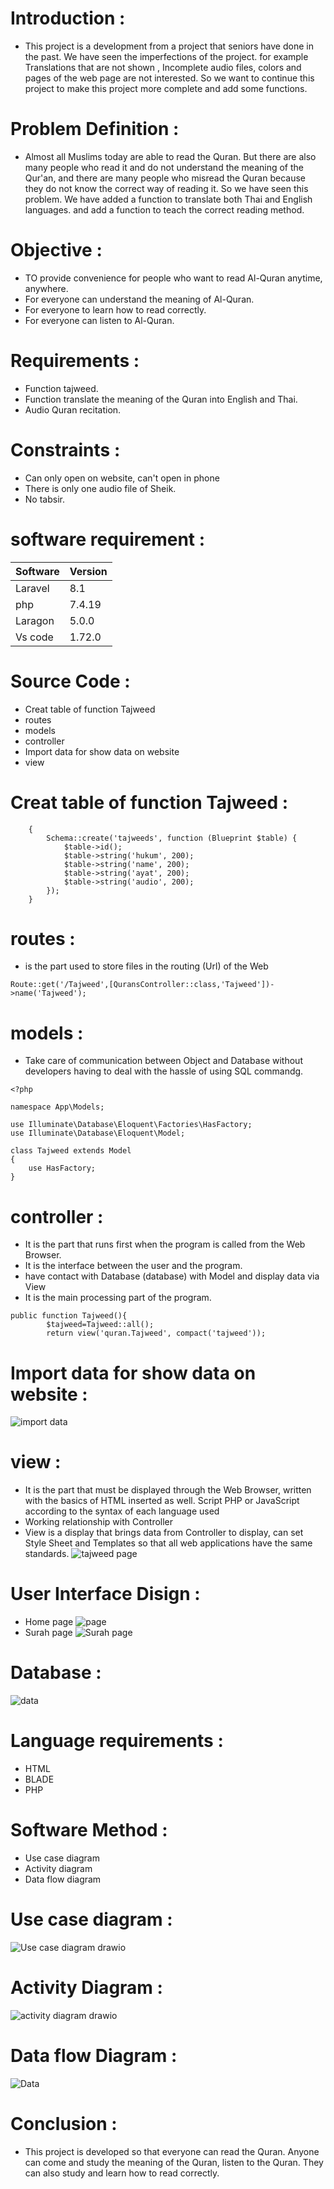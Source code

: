 
# Introduction :
- This project is a development from a project that seniors have done in the past. We have seen the imperfections of the project. for example Translations that are not shown , Incomplete audio files, colors and pages of the web page are not interested.
So we want to continue this project to make this project more complete and add some functions.

# Problem Definition :
- Almost all Muslims today are able to read the Quran. But there are also many people who read it and do not understand the meaning of the Qur'an, and there are many people who misread the Quran because they do not know the correct way of reading it. So we have seen this problem. We have added a function to translate both Thai and English languages. and add a function to teach the correct reading method.

# Objective :
- TO provide convenience for people who want to read Al-Quran anytime, anywhere.
- For everyone can understand the meaning of Al-Quran.
- For everyone to learn how to read correctly.
- For  everyone can listen to Al-Quran.

# Requirements :
- Function tajweed.
- Function translate the meaning of the Quran into English and Thai.
- Audio Quran recitation.


# Constraints :
- Can only open on website, can't open in phone
- There is only one audio file of Sheik.
- No tabsir.

# software requirement :
 
| Software  | Version   |
|---------  |---------  |
| Laravel   |  8.1      |
| php       | 7.4.19    |
| Laragon   | 5.0.0     |
| Vs code   |1.72.0     |

# Source Code :
- Creat table of function Tajweed
- routes
- models
- controller
- Import data for show data on website 
- view

# Creat table of function Tajweed :
```public function up()
    {
        Schema::create('tajweeds', function (Blueprint $table) {
            $table->id();
            $table->string('hukum', 200);
            $table->string('name', 200);
            $table->string('ayat', 200);
            $table->string('audio', 200);
        });
    }
 ```   
# routes :
- is the part used to store files in the routing (Url) of the Web

```Route::get('/Tajweed',[QuransController::class,'Tajweed'])->name('Tajweed');```
# models : 
- Take care of communication between Object and Database without developers having to deal with the hassle of using SQL commandg.
```
<?php

namespace App\Models;

use Illuminate\Database\Eloquent\Factories\HasFactory;
use Illuminate\Database\Eloquent\Model;

class Tajweed extends Model
{
    use HasFactory;
}
```
# controller :
- It is the part that runs first when the program is called from the Web Browser.
- It is the interface between the user and the program.
- have contact with Database (database) with Model and display data via View
- It is the main processing part of the program.
```
public function Tajweed(){
        $tajweed=Tajweed::all();
        return view('quran.Tajweed', compact('tajweed'));
```
# Import data for show data on website :
![import data](https://user-images.githubusercontent.com/93647715/196604336-c25ec54d-9802-40ba-951a-28e8c0388f30.jpg)
# view :
- It is the part that must be displayed through the Web Browser, written with the basics of HTML inserted as well. Script PHP or JavaScript according to the syntax of each language used
- Working relationship with Controller
- View is a display that brings data from Controller to display, can set Style Sheet and Templates so that all web applications have the same standards.
![tajweed page](https://user-images.githubusercontent.com/93647715/196645414-256325d7-b058-4aae-a4a0-e6fd33f41b54.jpg)


# User Interface Disign :
- Home page
![page](https://user-images.githubusercontent.com/93647715/196515802-f9a76462-e0a4-4a29-8ebc-cf19a008420b.jpg)
- Surah page
 ![Surah page](https://user-images.githubusercontent.com/93647715/196515925-b84d523c-3682-4010-8f00-07b2c1ae9e02.jpg)
 
 
 
# Database :
![data](https://user-images.githubusercontent.com/93647715/196516299-926192fc-a13a-42de-98fe-c28d497b4d9c.jpg)

# Language requirements :
- HTML
- BLADE
- PHP


# Software Method :
- Use case diagram
- Activity diagram
- Data flow diagram


# Use case diagram :
![Use case diagram drawio](https://user-images.githubusercontent.com/93647715/196412362-8fe28f9c-f477-4dd4-a647-4c911be82899.png)

# Activity Diagram :
![activity diagram drawio](https://user-images.githubusercontent.com/93647715/196412715-68f982f1-4abc-4688-b196-e05b79bde29e.png)



# Data flow Diagram :
![Data](https://user-images.githubusercontent.com/93647715/196413804-54249478-6429-49d8-b4a1-4b2826809a46.png)


# Conclusion :
- This project is developed so that everyone can read the Quran. Anyone can come and study the meaning of the Quran, listen to the Quran. They can also study and learn how to read correctly.



